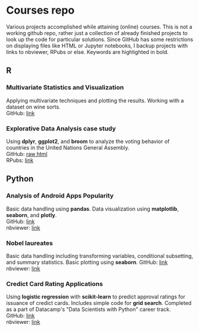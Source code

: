 # Courses repo
Various projects accomplished while attaining (online) courses. This is not a working github repo, rather just a collection of already finished projects to look up the code for particular solutions. Since GitHub has some restrictions on displaying files like HTML or Jupyter notebooks, I backup projects with links to nbviewer, RPubs or else. Keywords are highlighted in bold.  

## R
### Multivariate Statistics and Visualization
Applying multivariate techniques and plotting the results. Working with a dataset on wine sorts.  
GitHub: [link](r/datacamp/mva/mva_r.md)    

### Explorative Data Analysis case study
Using **dplyr**, **ggplot2**, and **broom** to analyze the voting behavior of countries in the United Nations General Assembly.  
GitHub: [raw html](https://github.com/alexmerk/courses/blob/master/r/datacamp/eda/datacamp_eda.html)  
RPubs: [link](https://rpubs.com/alexmerk/640576)  

## Python
### Analysis of Android Apps Popularity  
Basic data handling using **pandas**. Data visualization using **matplotlib**, **seaborn**, and **plotly**.  
GitHub: [link](python/datacamp_apps.ipynb)  
nbviewer: [link](https://nbviewer.jupyter.org/github/alexmerk/courses/blob/master/python/datacamp_apps.ipynb)

### Nobel laureates 
Basic data handling including transforming variables, conditional subsetting, and summary statistics. Basic plotting using **seaborn**.
GitHub: [link](python/datacamp_nobel.ipynb)  
nbviewer: [link](https://nbviewer.jupyter.org/github/alexmerk/courses/blob/master/python/datacamp_nobel.ipynb)

### Credict Card Rating Applications
Using **logistic regression** with **scikit-learn** to predict approval ratings for issuance of credict cards. Includes simple code for **grid search**. Completed as a part of Datacamp's "Data Scientists with Python" career track.  
GitHub: [link](python/datacamp_cc-approval.ipynb)  
nbviewer: [link](https://nbviewer.jupyter.org/github/alexmerk/courses/blob/master/python/datacamp_cc-approval.ipynb)

